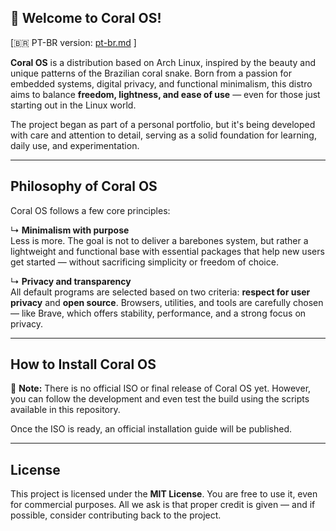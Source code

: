 ## 🐍 Welcome to Coral OS!

[🇧🇷 PT-BR version: [pt-br.md](https://github.com/Coral-OS/README/blob/main/pt-br.md) ]

**Coral OS** is a distribution based on Arch Linux, inspired by the beauty and unique patterns of the Brazilian coral snake. Born from a passion for embedded systems, digital privacy, and functional minimalism, this distro aims to balance **freedom, lightness, and ease of use** — even for those just starting out in the Linux world.

The project began as part of a personal portfolio, but it's being developed with care and attention to detail, serving as a solid foundation for learning, daily use, and experimentation.

---

## Philosophy of Coral OS

Coral OS follows a few core principles:

↳ **Minimalism with purpose**  
Less is more. The goal is not to deliver a barebones system, but rather a lightweight and functional base with essential packages that help new users get started — without sacrificing simplicity or freedom of choice.

↳ **Privacy and transparency**  
All default programs are selected based on two criteria: **respect for user privacy** and **open source**. Browsers, utilities, and tools are carefully chosen — like Brave, which offers stability, performance, and a strong focus on privacy.

---

## How to Install Coral OS

📌 **Note:** There is no official ISO or final release of Coral OS yet. However, you can follow the development and even test the build using the scripts available in this repository.

Once the ISO is ready, an official installation guide will be published.

---

## License

This project is licensed under the **MIT License**. You are free to use it, even for commercial purposes. All we ask is that proper credit is given — and if possible, consider contributing back to the project.
